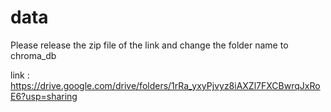 # data

Please release the zip file of the link and change the folder name to chroma_db

link : https://drive.google.com/drive/folders/1rRa_yxyPjvyz8iAXZl7FXCBwrqJxRoE6?usp=sharing

